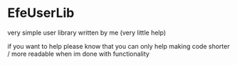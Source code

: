 # EfeUserLib
very simple user library written by me (very little help)

if you want to help please know that you can only help making code shorter / more readable when im done with functionality
